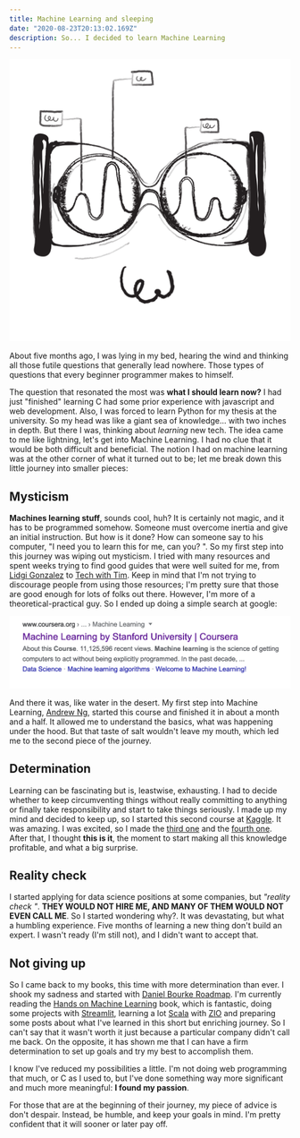 ```yaml
---
title: Machine Learning and sleeping
date: "2020-08-23T20:13:02.169Z"
description: So... I decided to learn Machine Learning
---
```


![Machine Learning](./machine.png)

About five months ago, I was lying in my bed, hearing the wind and thinking all those futile questions that generally lead nowhere. Those types of questions that every beginner programmer makes to himself.

The question that resonated the most was **what I should learn now?** I had just "finished" learning C had some prior experience with javascript and web development. Also, I was forced to learn Python for my thesis at the university. So my head was like a giant sea of knowledge... with two inches in depth. But there I was, thinking about _learning_ new tech. The idea came to me like lightning, let's get into Machine Learning. I had no clue that it would be both difficult and beneficial. The notion I had on machine learning was at the other corner of what it turned out to be; let me break down this little journey into smaller pieces:

## Mysticism

**Machines learning stuff**, sounds cool, huh? It is certainly not magic, and it has to be programmed somehow. Someone must overcome inertia and give an initial instruction. But how is it done? How can someone say to his computer, "I need you to learn this for me, can you? ". So my first step into this journey was wiping out mysticism. I tried with many resources and spent weeks trying to find good guides that were well suited for me, from [Lidgi Gonzalez](https://www.youtube.com/watch?v=4c7oFu36d6k&list=PLJjOveEiVE4Dk48EI7I-67PEleEC5nxc3&index=1) to [Tech with Tim](https://www.youtube.com/watch?v=ujTCoH21GlA&list=PLzMcBGfZo4-mP7qA9cagf68V06sko5otr). Keep in mind that I'm not trying to discourage people from using those resources; I'm pretty sure that those are good enough for lots of folks out there. However, I'm more of a theoretical-practical guy. So I ended up doing a simple search at google:

![Google Machine Learning](./search.png)

And there it was, like water in the desert. My first step into Machine Learning, [Andrew Ng](https://www.coursera.org/learn/machine-learning), started this course and finished it in about a month and a half. It allowed me to understand the basics, what was happening under the hood. But that taste of salt wouldn't leave my mouth, which led me to the second piece of the journey.

## Determination

Learning can be fascinating but is, leastwise, exhausting. I had to decide whether to keep circumventing things without really committing to anything or finally take responsibility and start to take things seriously. I made up my mind and decided to keep up, so I started this second course at [Kaggle](https://www.kaggle.com/learn/intro-to-machine-learning). It was amazing. I was excited, so I made the [third one](https://www.coursera.org/learn/linear-algebra-machine-learning/home/welcome) and the [fourth one](https://www.coursera.org/learn/gcp-big-data-ml-fundamentals-es/home/welcome). After that, I thought **this is it**, the moment to start making all this knowledge profitable, and what a big surprise.

## Reality check

I started applying for data science positions at some companies, but _"reality check "_. **THEY WOULD NOT HIRE ME, AND MANY OF THEM WOULD NOT EVEN CALL ME**. So I started wondering why?. It was devastating, but what a humbling experience. Five months of learning a new thing don't build an expert. I wasn't ready (I'm still not), and I didn't want to accept that.

## Not giving up

So I came back to my books, this time with more determination than ever. I shook my sadness and started with [Daniel Bourke Roadmap](https://www.mrdbourke.com/2020-machine-learning-roadmap/). I'm currently reading the [Hands on Machine Learning](https://github.com/yanshengjia/ml-road/blob/master/resources/Hands%20On%20Machine%20Learning%20with%20Scikit%20Learn%20and%20TensorFlow.pdf) book, which is fantastic, doing some projects with [Streamlit](https://www.streamlit.io/), learning a lot [Scala](https://www.scala-lang.org) with [ZIO](https://zio.dev) and preparing some posts about what I've learned in this short but enriching journey. So I can't say that it wasn't worth it just because a particular company didn't call me back. On the opposite, it has shown me that I can have a firm determination to set up goals and try my best to accomplish them.

I know I've reduced my possibilities a little. I'm not doing web programming that much, or C as I used to, but I've done something way more significant and much more meaningful: **I found my passion**.

For those that are at the beginning of their journey, my piece of advice is don't despair. Instead, be humble, and keep your goals in mind. I'm pretty confident that it will sooner or later pay off.
